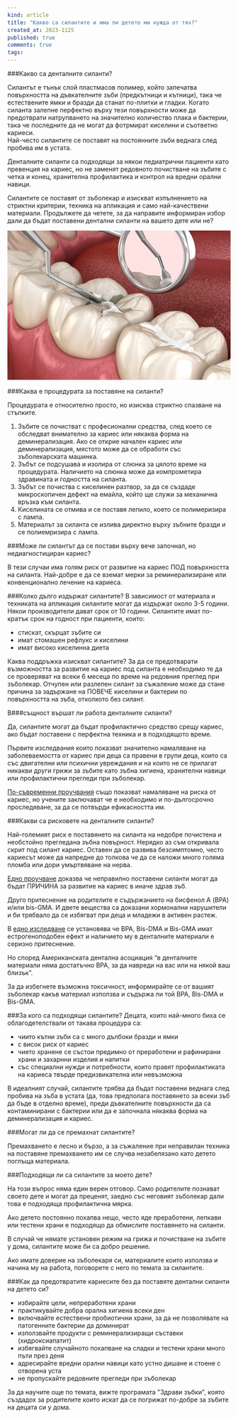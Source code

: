 ```yaml
---
kind: article
title: "Какво са силантите и има ли детето ми нужда от тях?"
created_at: 2023-1125
published: true
comments: true
tags:
--- 
```

###Какво са денталните силанти?

Силантът е тънък слой пластмасов полимер, който запечатва повърхността на дъвкателните зъби (предкътници и кътници), така че естествените ямки и бразди да станат по-плитки и гладки.
Когато силанта залепне перфектно върху тези повърхности може да предотврати натрупването на значително количество плака и бактерии, така че последните да не могат да фотрмират киселини и съответно кариеси.<br />
Най-често силантите се поставят на постоянните зъби веднага след пробива им в устата.<br />

Денталните силанти са подходящи за някои педиатрични пациенти като превенция на кариес, но не заменят редовното почистване на зъбите с четка и конец, хранителна профилактика и контрол на вредни орални навици.<br />

Силантите се поставят от зъболекар и изискват изпълнението на стриктни критерии, техника на апликация и само най-качествени материали. Продължете да четете, за да направите информиран избор дали да бъдат поставени дентални силанти на вашето дете или не?<br />


![здравословно](/images/posts/sealants.jpg)


<!-- more -->


###Каква е процедурата за поставяне на силанти?

Процедурата е относително просто, но изисква стриктно спазване на стъпките.<br />

1. Зъбите се почистват с професионални средства, след което се обследват внимателно за кариес или някаква форма на деминерализация. Ако се открие начален кариес или деминерализация, мястото може да се обработи със зъболекарската машинка.
2. Зъбът се подсушава и изолира от слюнка за цялото време на процедурата. Наличието на слюнка може да компрометира здравината и годността на силанта.
3. Зъбът се почиства с киселинен разтвор, за да се създаде микроскопичен дефект на емайла, който ще служи за механична връзка към силанта.
4. Киселината се отмива и се поставя лепило, което се полимеризира с лампа.
5. Материалът за силанта се излива директно върху зъбните бразди и се полиемризира с лампа.

###Може ли силантът да се постави върху вече започнал, но недиагностициран кариес?

В тези случаи има голям риск от развитие на кариес ПОД повърхността на силанта. Най-добре е да се вземат мерки за реминерализиране или конвенционално лечение на кариеса. 

###Колко дълго издържат силантите?
В зависимост от материала и техниката на апликация силантите могат да издържат около 3-5 години. Някои производители дават срок от 10 години. Силантите имат по-кратък срок на годност при пациенти, които:
- стискат, скърцат зъбите си
- имат стомашен рефлукс и киселини
- имат високо киселинна диета

Каква поддръжка изискват силантите?
За да се предотварати възможността за развитие на кариес под силанта е необходимо те да се проверяват на всеки 6 месеца по време на редовния преглед при зъболекар. Отчупен или разлепен силант за съжаление може да стане причина за задържане на ПОВЕЧЕ киселини и бактерии по повърхността на зъба, отколкото без силант.

В###същност вършат ли работа денталните силанти?

Да, силантите могат да бъдат профилактично средство срещу кариес, ако бъдат поставени с перфектна техника и в подходящото време.<br />


Първите изследвания които показват значително намаляване на заболеваемостта от кариес при деца са правени в групи деца, които са със двигателни или психични увреждания и на които не се прилагат никакви други грижи за зъбите като зъбна хигиена, хранителни навици или профилактични прегледи при зъболекар.<br />

[По-съвременни проучвания](https://www.ncbi.nlm.nih.gov/pmc/articles/PMC6483295/#) също показват намаляване на риска от кариес, но учените заключават че е необходимо и по-дългосрочно проследяване, за да се потвърди ефикасността им.

###Какви са рисковете на денталните силанти?

Най-големият риск е поставянето на силанта на недобре почистена и необстойно прегледана зъбна повърност. Нерядко аз съм откривала скрит под силант кариес. Оставен да се развива безсимптомно, често кариесът може да напредне до толкова че да се наложи много голяма пломба или дори умъртвяване на нерва.<br />


[Едно проучване](https://www.ncbi.nlm.nih.gov/pmc/articles/PMC4372347/#) доказва че неправилно поставени силанти могат да бъдат ПРИЧИНА за развитие на кариес в иначе здрав зъб.<br />


Друго притеснение на родителите е съдържанието на бисфенол А (BPA) и/или bis-GMA. И двете вещества са доказани хормонални нарушители и би трябвало да се избягват при деца и младежи в активен растеж.<br />


В [едно изследване](https://www.ncbi.nlm.nih.gov/pmc/articles/PMC3354837/#) се установява че BPA, Bis-DMA и Bis-GMA имат естрогеноподобен ефект и наличието му в денталните материали е серизно притеснение. <br />

Но според Американската дентална асоциация “в денталните материали няма достатъчно BPA, за да навреди на вас или на някой ваш близък”.<br />


За да избегнете възможна токсичност, информирайте се от вашият зъболекар какъв материал използва и съдържа ли той BPA, Bis-DMA и Bis-GMA.

###За кого са подходящи силантите?
Децата, които най-много биха се облагодетелствали от такава процедура са:
- чиито кътни зъби са с много дълбоки бразди и ямки
- с висок риск от кариес
- чието хранене се състои предимно от преработени и рафинирани храни и захарнни изделия и напитки
- със специални нужди и потребности, които правят профилактиката на кариеса твърде предизвикателна или невъзможна

В идеалният случай, силантите трябва да бъдат поставени веднага след пробива на зъба в устата (да, това предполага поставянето за всеки зъб да бъде в отделно време), преди дъвкателните повърхности да са контаминирани с бактерии или да е започнала някаква форма на деминерализация и кариес.

###Могат ли да се премахнат силантите?

Премахването е лесно и бързо, а за съжаление при неправилан техника на поставяне премахването им се случва незабелязано като детето поглъща материала.

###Подходящи ли са силантите за моето дете?

На този въпрос няма един верен отговор. Само родителите познават своето дете и могат да преценят, заедно със неговият зъболекар дали това е подходяща профилактична мярка.<br />


Ако детето постоянно похапва нещо, често яде преработени, лепкави или тестени храни е подходящо да обмислите поставянето на силанти.<br />


В случай че нямате установен режим на грижа и почистване на зъбите у дома, силантите може би са добро решение.<br />


Ако имате доверие на зъболекаря си, материалите които използва и начина му на работа, поговорете с него по темата за силантите.<br />


###Как да предотвратите кариесите без да поставяте дентални силанти на детето си?

- избирайте цели, непреработени храни
- практикувайте добра орална хигиена всеки ден
- включвайте естествени пробиотични храни, за да не позволявате на патогенните бактерии да доминират
- използвайте продукти с реминерализиращи съставки (хидроксиапатит)
- избягвайте случайното похапване на сладки и тестени храни много пъти през деня
- адресирайте вредни орални навици като устно дишане и стоене с отворена уста
- не пропускайте редовните прегледи при зъболекар

За да научите още по темата, вижте програмата "Здрави зъбки", която създадох за родителите които искат да се погрижат по-добре за зъбите на децата си у дома.



